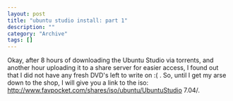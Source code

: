 ```yaml
--- 
layout: post 
title: "ubuntu studio install: part 1"
description: ""
category: "Archive"
tags: []
---  
```

Okay, after 8 hours of downloading the Ubuntu Studio via torrents, and another hour uploading it to a share server for easier access, I found out that I did not have any fresh DVD's left to write on :( . 
 So, until I get my arse down to the shop, I will give you a link to the iso:
 <a href="http://www.favpocket.com/shares/iso/ubuntu/UbuntuStudio%207.04/">http://www.favpocket.com/shares/iso/ubuntu/UbuntuStudio 7.04/</a>.
